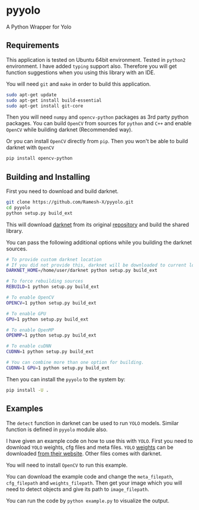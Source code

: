 # pyyolo
A Python Wrapper for Yolo

## Requirements

This application is tested on Ubuntu 64bit environment. Tested in `python2` environment.
I have added `typing` support also. Therefore you will get function suggestions when you
using this library with an IDE. 

You will need `git` and `make` in order
to build this application.

```bash
sudo apt-get update
sudo apt-get install build-essential
sudo apt-get install git-core
```

Then you will need `numpy` and `opencv-python` packages as 3rd party python packages. 
You can build `OpenCV` from sources for `python` and `C++` and enable `OpenCV` while building
darknet (Recommended way).

Or you can install `OpenCV` directly from `pip`. Then you won't be able to build darknet with
`OpenCV`

```bash
pip install opencv-python
```

## Building and Installing

First you need to download and build darknet.

```bash
git clone https://github.com/Ramesh-X/pyyolo.git
cd pyyolo
python setup.py build_ext
```

This will download [darknet](http://pjreddie.com/darknet) from its original
[repository](https://github.com/pjreddie/darknet) and build the shared library.

You can pass the following additional options while you building the darknet sources.

```bash
# To provide custom darknet location
# If you did not provide this, darknet will be downloaded to current location
DARKNET_HOME=/home/user/darknet python setup.py build_ext

# To force rebuilding sources
REBUILD=1 python setup.py build_ext

# To enable OpenCV
OPENCV=1 python setup.py build_ext

# To enable GPU
GPU=1 python setup.py build_ext

# To enable OpenMP
OPENMP=1 python setup.py build_ext

# To enable cuDNN
CUDNN=1 python setup.py build_ext

# You can combine more than one option for building.
CUDNN=1 GPU=1 python setup.py build_ext
```

Then you can install the `pyyolo` to the system by:

```bash
pip install -U .
```

## Examples

The `detect` function in darknet can be used to run `YOLO` models. Similar function is defined in
`pyyolo` module also.

I have given an example code on how to use this with `YOLO`. First you need to download `YOLO`
weights, cfg files and meta files. `YOLO` [weights](https://pjreddie.com/media/files/yolov3.weights) can be downloaded 
[from their website](https://pjreddie.com/darknet/yolo/). Other files comes with darknet.

You will need to install `OpenCV` to run this example.

You can download the example code and change the `meta_filepath`, `cfg_filepath` and 
`weights_filepath`. Then get your image which you will need to detect objects and give
its path to `image_filepath`.

You can run the code by `python example.py` to visualize the output.


